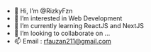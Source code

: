 - 👋 Hi, I’m @RizkyFzn
- 👀 I’m interested in Web Development
- 🌱 I’m currently learning ReactJS and NextJS
- 💞️ I’m looking to collaborate on ...
- 📫 Email : rfauzan211@gmail.com

<!---
RizkyFzn/RizkyFzn is a ✨ special ✨ repository because its `README.md` (this file) appears on your GitHub profile.
You can click the Preview link to take a look at your changes.
--->
